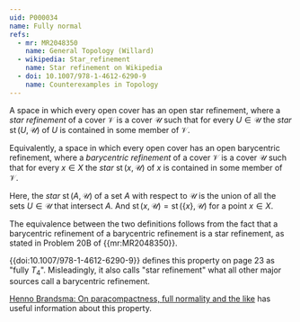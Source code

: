 ```yaml
---
uid: P000034
name: Fully normal
refs:
  - mr: MR2048350
    name: General Topology (Willard)
  - wikipedia: Star_refinement
    name: Star refinement on Wikipedia
  - doi: 10.1007/978-1-4612-6290-9
    name: Counterexamples in Topology
---
```


A space in which every open cover has an open star refinement, where a *star refinement* of a cover 
$\mathcal V$ is a cover $\mathcal U$ such that for every $U\in\mathcal U$ the *star* 
$\operatorname{st}(U,\mathcal U)$ of $U$ is contained in some member of $\mathcal V$.

Equivalently, a space in which every open cover has an open barycentric refinement, 
where a *barycentric refinement* of a cover $\mathcal V$ is a cover $\mathcal U$ such that for every 
$x\in X$ the *star* $\operatorname{st}(x,\mathcal U)$ of $x$ is contained in some member of $\mathcal V$.

Here, the *star* $\operatorname{st}(A,\mathcal U)$ of a set $A$ with respect to $\mathcal U$ is the 
union of all the sets $U\in\mathcal U$ that intersect $A$.
And $\operatorname{st}(x,\mathcal U)=\operatorname{st}(\{x\},\mathcal U)$ for a point $x\in X$.

The equivalence between the two definitions follows from the fact that a barycentric refinement
of a barycentric refinement is a star refinement, as stated in Problem 20B of {{mr:MR2048350}}.

{{doi:10.1007/978-1-4612-6290-9}} defines this property on page 23 as "fully $T_4$".
Misleadingly, it also calls "star refinement" what all other major sources call a barycentric refinement.

[Henno Brandsma: On paracompactness, full normality and the like](http://at.yorku.ca/p/a/c/a/02.pdf)
has useful information about this property.
